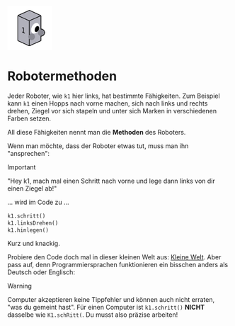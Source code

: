 <p>
<img src="images/p1_outline.png" class="img-left" alt="Ein Roboter" width="100"/>

# Robotermethoden

Jeder Roboter, wie `k1` hier links, hat bestimmte Fähigkeiten. Zum Beispiel kann `k1` einen Hopps nach vorne machen, sich nach links und rechts drehen, Ziegel vor sich stapeln und unter sich Marken in verschiedenen Farben setzen.

All diese Fähigkeiten nennt man die __Methoden__ des Roboters.
</p>

Wenn man möchte, dass der Roboter etwas tut, muss man ihn "ansprechen":

> [!IMPORTANT]
> "Hey k1, mach mal einen Schritt nach vorne und lege dann links von dir einen Ziegel ab!"

... wird im Code zu ...

```RKBasic
k1.schritt()
k1.linksDrehen()
k1.hinlegen()
```

Kurz und knackig.

Probiere den Code doch mal in dieser kleinen Welt aus: <a href="./?task=wiki_Methoden_1" target="_blank">Kleine Welt</a>. Aber pass auf, denn Programmiersprachen funktionieren ein bisschen anders als Deutsch oder Englisch:

> [!WARNING]
> Computer akzeptieren keine Tippfehler und können auch nicht erraten, "was du gemeint hast".
> Für einen Computer ist `k1.schritt()` __NICHT__ dasselbe wie `K1.schRitt(`.
> Du musst also präzise arbeiten!